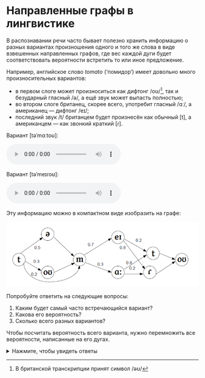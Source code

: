 # Направленные графы в лингвистике

В распознавании речи часто бывает полезно хранить информацию о разных вариантах произношения одного и того же слова в виде взвешенных направленных графов, где вес каждой дуги будет соответствовать вероятности встретить то или иное предложение.

Например, английское слово *tomato* (&lsquo;помидор&rsquo;) имеет довольно много произносительных вариантов:

- в первом слоге может произноситься как дифтонг /oʊ/[^1], так и безударный гласный /ə/, а ещё звук может выпасть полностью;
- во втором слоге британец, скорее всего, употребит гласный /ɑː/, а американец &mdash; дифтонг /eɪ/;
- последний звук /t/ британцем будет произнесён как обычный [t], а американцем &mdash; как звонкий краткий [ɾ].

Вариант [təˈmɑːtoʊ]:

<audio controls>
    <source src="audio/En-uk-tomato.ogg" type="audio/ogg">
    Your browser does not support the audio tag.
</audio>

Вариант [təˈmeɪɾoʊ]:

<audio controls>
    <source src="audio/En-us-tomato.ogg" type="audio/ogg">
    Your browser does not support the audio tag.
</audio>

Эту информацию можно в компактном виде изобразить на графе:

![](images/pron_graph.png)

Попробуйте ответить на следующие вопросы:

1. Каким будет самый часто встречающийся вариант?
1. Какова его вероятность?
1. Сколько всего разных вариантов?

Чтобы посчитать вероятность всего варианта, нужно перемножить все вероятности, написанные на его дугах.

<details>
<summary>Нажмите, чтобы увидеть ответы</summary>
<ol>
<li>[təˈmeɪɾoʊ] (что неудивительно)</li><br>
<li>0.5 * 0.7 * 0.8 = 0.28</li><br>
<li>3 * 2 * 2 = 12</li><br>
</ol>
</details>

[^1]: В британской транскрипции принят символ /əʊ/
